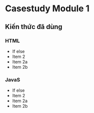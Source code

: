 # Casestudy Module 1

## Kiến thức đã dùng


### HTML

* If else
* Item 2
* Item 2a
* Item 2b

### JavaS

* If else
* Item 2
* Item 2a
* Item 2b

